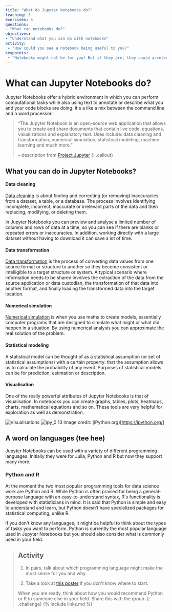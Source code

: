 ```yaml
---
title: "What do Jupyter Notebooks do?"
teaching: 5
exercises: 5
questions:
- "What can notebooks do?"
objectives:
- "Understand what you can do with notebooks"
activity:
 - "How could you see a notebook being useful to you?"
keypoints:
 - "Notebooks might not be for you! But if they are, they could accelerate your research and be a good friend in a time of need. Or just improve a few processes to make life less tedious. :)"
---
```


# What can Jupyter Notebooks do?

Jupyter Notebooks offer a hybrid environment in which you can perform computational tasks while also using text to annotate or describe what you and your code blocks are doing. It's a like a mix between the command line and a word processor.


> “The Jupyter Notebook is an open-source web application that allows you to create and share documents that contain live code, equations, visualizations and explanatory text. Uses include: data cleaning and transformation, numerical simulation, statistical modeling, machine learning and much more.”
>
> – description from [Project Jupyter](https://jupyter.org/)
{: .callout}

## What you can do in Jupyter Notebooks?

#### Data cleaning

[Data cleaning](https://en.wikipedia.org/wiki/Data_cleansing) is about finding and correcting (or removing) inaccuracies from a dataset, a table, or a database. The process involves identifying incomplete, incorrect, inaccurate or irrelevant parts of the data and then replacing, modifying, or deleting them.

In Jupyter Notebooks you can preview and analyse a limited number of columns and rows of data at a time, so you can see if there are blanks or repeated errors or inaccuracies. In addition, working directly with a large dataset without having to download it can save a lot of time.

#### Data transformation

[Data transformation](https://en.wikipedia.org/wiki/Data_transformation) is the process of converting data values from one source format or structure to another so they become consistent or intelligible to a target structure or system. A typical scenario where information needs to be shared involves the extraction of the data from the source application or data custodian, the transformation of that data into another format, and finally loading the transformed data into the target location.

#### Numerical simulation

[Numerical simulation](https://www.nature.com/subjects/numerical-simulations#:~:text=A%20numerical%20simulation%20is%20a,as%20in%20most%20nonlinear%20systems.) is when you use maths to create models, essentially computer programs that are designed to simulate what might or what did happen in a situation.  By using numerical analysis you can approximate the real solution of the problem.

#### Statistical modeling

A statistical model can be thought of as a statistical assumption (or set of statistical assumptions) with a certain property: that the assumption allows us to calculate the probability of any event. Purposes of statistical models can be for prediction, estimation or description.

#### Visualisation

One of the really powerful attributes of Jupyter Notebooks is that of visualisation. In notebooks you can create graphs, tables, plots, heatmaps, charts, mathematical equations and so on. These tools are very helpful for exploration as well as demonstration.

![Visualisations](\Introduction_to_Jupyter_notebooks\images\Jupyter_visualisations.png)
![ipy_0 13](https://user-images.githubusercontent.com/48195568/62591946-84caa880-b910-11e9-954d-fa34b217aa3b.png)
Image credit: (iPython.org)[https://ipython.org/]

## A word on languages (tee hee)

Jupyter Notebooks can be used with a variety of different programming languages. Initially they were for Julia, Python and R but now they support many more.

### Python and R

At the moment the two most popular programming tools for data science work are Python and R. While Python is often praised for being a general-purpose language with an easy-to-understand syntax, R's functionality is developed with statisticians in mind. It is said that Python is simple and easy to understand and learn, but Python doesn’t have specialized packages for statistical computing, unlike R.

If you don't know any languages, it might be helpful to think about the types of tasks you want to perform. Python is currently the most popular language used in Jupyter Notebooks but you should also consider what is commonly used in your field.

> ## Activity
>
> 1. In pairs, talk about which programming language might make the most sense for you and why.
>
> 2. Take a look at [this poster](https://www.datacamp.com/community/tutorials/r-or-python-for-data-analysis) if you don't know where to start.
>
> When you are ready, think about how you would recommend Python or R to someone else in your field. Share this with the group.
{: .challenge}
{% include links.md %}
